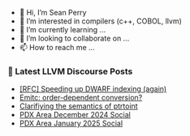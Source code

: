 - 👋 Hi, I’m Sean Perry
- 👀 I’m interested in compilers (c++, COBOL, llvm)
- 🌱 I’m currently learning ...
- 💞️ I’m looking to collaborate on ...
- 📫 How to reach me ...

<!---
s66perry/s66perry is a ✨ special ✨ repository because its `README.md` (this file) appears on your GitHub profile.
You can click the Preview link to take a look at your changes.
--->
### 📕 Latest LLVM Discourse Posts

<!-- DISCOURSE-LLVM:START -->
- [[RFC] Speeding up DWARF indexing &lpar;again&rpar;](https://discourse.llvm.org/t/rfc-speeding-up-dwarf-indexing-again/83979#post_4)
- [Emitc: order-dependent conversion?](https://discourse.llvm.org/t/emitc-order-dependent-conversion/83994#post_2)
- [Clarifiying the semantics of ptrtoint](https://discourse.llvm.org/t/clarifiying-the-semantics-of-ptrtoint/83987#post_4)
- [PDX Area December 2024 Social](https://discourse.llvm.org/t/pdx-area-december-2024-social/83568#post_2)
- [PDX Area January 2025 Social](https://discourse.llvm.org/t/pdx-area-january-2025-social/83998#post_1)
<!-- DISCOURSE-LLVM:END -->
